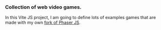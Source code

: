 ### Collection of web video games.

In this Vite JS project, I am going to define lots of examples games that are made with my own [fork of Phaser JS](https://github.com/hojat72elect/Phaser).